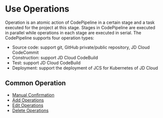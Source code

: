 # Use Operations

Operation is an atomic action of CodePipeline in a certain stage and a task executed for the project at this stage. Stages in CodePipeline are executed in parallel while operations in each stage are executed in serial.
The CodePipeline supports four operation types:
* Source code: support git, GitHub private/public repository, JD Cloud CodeCommit
* Construction: support JD Cloud CodeBuild
* Test: support JD Cloud CodeBuild
* Deployment: support the deployment of JCS for Kubernetes of JD Cloud


## Common Operation
* [Manual Confirmation](Check-Action.md)
* [Add Operations](Edit-Pipeline.md)
* [Edit Operations](Edit-Pipeline.md)
* [Delete Operations](Edit-Pipeline.md)
